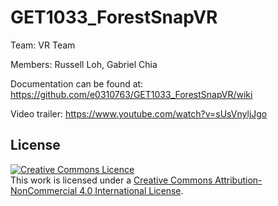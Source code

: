 # GET1033_ForestSnapVR

Team: VR Team

Members: Russell Loh, Gabriel Chia

Documentation can be found at: https://github.com/e0310763/GET1033_ForestSnapVR/wiki

Video trailer: https://www.youtube.com/watch?v=sUsVnyljJgo

## License

<a rel="license" href="http://creativecommons.org/licenses/by-nc/4.0/"><img alt="Creative Commons Licence" style="border-width:0" src="https://i.creativecommons.org/l/by-nc/4.0/88x31.png" /></a><br />This work is licensed under a <a rel="license" href="http://creativecommons.org/licenses/by-nc/4.0/">Creative Commons Attribution-NonCommercial 4.0 International License</a>.
